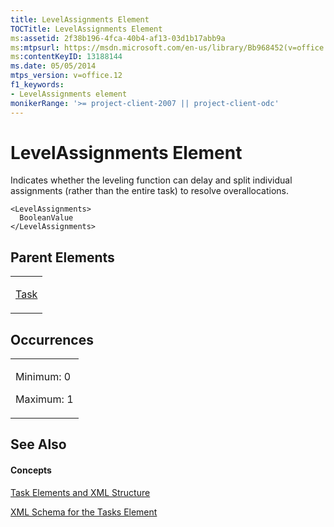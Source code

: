```yaml
---
title: LevelAssignments Element
TOCTitle: LevelAssignments Element
ms:assetid: 2f38b196-4fca-40b4-af13-03d1b17abb9a
ms:mtpsurl: https://msdn.microsoft.com/en-us/library/Bb968452(v=office.12)
ms:contentKeyID: 13188144
ms.date: 05/05/2014
mtps_version: v=office.12
f1_keywords:
- LevelAssignments element
monikerRange: '>= project-client-2007 || project-client-odc'
---
```


# LevelAssignments Element




Indicates whether the leveling function can delay and split individual assignments (rather than the entire task) to resolve overallocations.

    <LevelAssignments>
      BooleanValue
    </LevelAssignments>

## Parent Elements

<table>
<colgroup>
<col style="width: 100%" />
</colgroup>
<tbody>
<tr class="odd">
<td><p><a href="bb968487(v=office.12).md">Task</a></p></td>
</tr>
</tbody>
</table>

## Occurrences

<table>
<colgroup>
<col style="width: 100%" />
</colgroup>
<tbody>
<tr class="odd">
<td><p>Minimum: 0</p>
<p>Maximum: 1</p></td>
</tr>
</tbody>
</table>

## See Also

#### Concepts

[Task Elements and XML Structure](task-elements-and-xml-structure.md)

[XML Schema for the Tasks Element](xml-schema-for-the-tasks-element.md)

